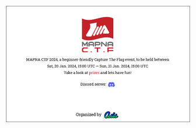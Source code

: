 <picture>
 <source media="(prefers-color-scheme: dark)" srcset="/assets/MAPNA/img/MAPNA.png">
 <source media="(prefers-color-scheme: light)" srcset="/assets/MAPNA/img/MAPNA.png">
 <img alt="YOUR-ALT-TEXT" src="/assets/MAPNA/img/MAPNA.png">
</picture>


